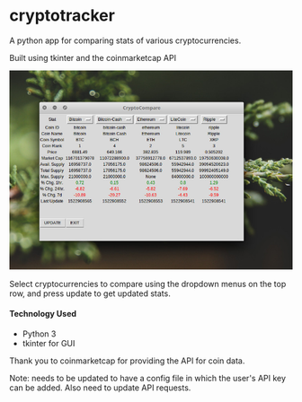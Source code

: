 # cryptotracker
A python app for comparing stats of various cryptocurrencies.

Built using tkinter and the coinmarketcap API

![alt text][logo]

[logo]: https://github.com/tylerkkp/cryptotracker/blob/master/CryptoCompare.jpg "screen shot"

Select cryptocurrencies to compare using the dropdown menus on the top row, and press update to get updated stats.

#### Technology Used
* Python 3
* tkinter for GUI

Thank you to coinmarketcap for providing the API for coin data.

Note: needs to be updated to have a config file in which the user's API key can be added. Also need
to update API requests.
